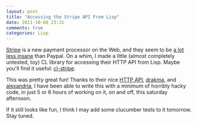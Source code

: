 ```yaml
---
layout: post
title: "Accessing the Stripe API From Lisp"
date: 2011-10-08 23:31
comments: true
categories: Lisp
---
```

[Stripe](https://stripe.com) is a new payment processor on the Web,
and they seem to be
[a lot less insane](http://www.google.com/search?q=paypal+screwed+me)
than Paypal. On a whim, I made a little (almost completely untested,
toy) CL library for accessing their HTTP API from Lisp. Maybe you'll
find it useful: [cl-stripe](https://github.com/antifuchs/cl-stripe).

This was pretty great fun! Thanks to their nice
[HTTP API](https://stripe.com/api/docs),
[drakma](http://weitz.de/drakma), and
[alexandria](http://common-lisp.net/project/alexandria/), I have been
able to write this with a minimum of horribly hacky code, in just 5 or
6 hours of working on it, on and off, this saturday afternoon.

If it still looks like fun, I think I may add some clucumber tests to
it tomorrow. Stay tuned.
